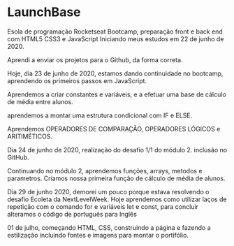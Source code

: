 # LaunchBase
Esola de programação Rocketseat
Bootcamp, preparação front e back end com HTML5 CSS3 e JavaScript
Iniciando meus estudos em 22 de junho de 2020.

Aprendi a enviar os projetos para o Github, da forma correta.

Hoje, dia 23 de junho de 2020, estamos dando continuidade no bootcamp,
aprendendo os primeiros passos em JavaScript.

Aprendemos a criar constantes e variáveis, e a efetuar uma base de cálculo de 
média entre alunos.

aprendemos a montar uma estrutura condicional com IF e ELSE.

Aprendemos OPERADORES DE COMPARAÇÃO, OPERADORES LÓGICOS e ARITIMÉTICOS.

Dia 24 de junho de 2020, realização do desafio 1/1 do módulo 2.
inclusão no GitHub.

Continuando no módulo 2, aprendemos funções, arrays, metodos e parametros.
Criamos nossa primeira função de cálculo de média de alunos.

Dia 29 de junho 2020, demorei um pouco porque estava resolvendo o desafio
Ecoleta da NextLevelWeek.
Hoje aprendemos como utilizar laços de repetição com o comando for e variáveis
let e const, para concluir alteramos o código de português para Inglês

01 de julho, começando HTML, CSS, construindo a página e fazendo a estilização
incluindo fontes e imagens para montar o portifólio.
